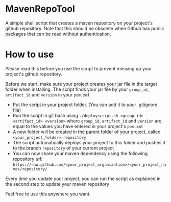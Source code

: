 # MavenRepoTool
A simple shell script that creates a maven repository on your project's github repository.
Note that this should be obsolete when Github has public packages that can be read without authentication.

# How to use
Please read this before you use the script to prevent messing up your project's github repository.

Before we start, make sure your project creates your jar file in the target folder when installing.
The script finds your jar file by your `group_id`, `artifact_id` and `version` in your `pom.xml`

- Put the script in your project folder. (You can add it to your .gitignore file)
- Run the script in git bash using ``` ./deployscript.sh <group_id> <artifact_id> <version> ``` where `group_id`, `artifact_id` and `version` are equal to the values you have entered in your project's `pom.xml` 
- A new folder will be created in the parent folder of your project, called `<your_project_folder>-repository`
- The script automatically deploys your project to this folder and pushes it to the branch `repository` of your current project
- You can now share your maven dependency using the following repository url: `https://raw.github.com/<your_project_organization>/<your_project_name>/repository/`

Every time you update your project, you can run the script as explained in the second step to update your maven repository

Feel free to use this anywhere you want.
